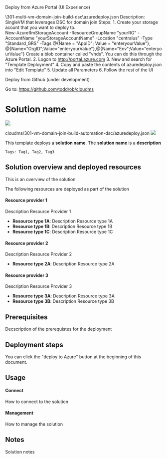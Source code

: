 Deploy from Azure Portal (UI Experience) 

\301-multi-vm-domain-join-build-dsc\azuredeploy.json
Description: SingleVM that leverages DSC for domain join
Steps:
	1.  Create your storage acount that you want to deploy to.  
		New-AzureRmStorageAccount -ResourceGroupName "yourRG" -AccountName "yourStorageAccountName" -Location "centralus" -Type "Standard_GRS" -Tags @{Name = "AppID"; Value = "enteryourValue"}, @{Name="OrgID";Value="enteryourValue"},@{Name="Env";Value="enteryourValue"}
		Create a blob container called "vhds".  You can do this through the Azure Portal. 
	2.  Logon to http://portal.azure.com
	3.  New and search for "Template Deployment"
	4.  Copy and paste the contents of azuredeploy.json into "Edit Template"
	5.  Update all Parameters
	6.  Follow the rest of the UI


Deploy from Github (under development)

Go to: https://github.com/toddrob/cloudms

# Solution name

<a href="https://portal.azure.com/#create/Microsoft.Template/uri/https%3A%2F%2Fraw.githubusercontent.com%2Ftoddrob%2Fcloudms%2Fmaster%2F301-vm-domain-join-build-automation-dsc%2Fazuredeploy.json" target="_blank">
<img src="http://azuredeploy.net/deploybutton.png"/>
</a>



cloudms/301-vm-domain-join-build-automation-dsc/azuredeploy.json
<a href="http://armviz.io/#/?load=https%3A%2F%2Fraw.githubusercontent.com%2FAzure%2Fazure-quickstart-templates%2Fmaster%2F100-STARTER-TEMPLATE-with-VALIDATION%2Fazuredeploy.json" target="_blank">
<img src="http://armviz.io/visualizebutton.png"/>
</a>


This template deploys a **solution name**. The **solution name** is a **description**

`Tags: Tag1, Tag2, Tag3`

## Solution overview and deployed resources

This is an overview of the solution

The following resources are deployed as part of the solution

#### Resource provider 1

Description Resource Provider 1

+ **Resource type 1A**: Description Resource type 1A
+ **Resource type 1B**: Description Resource type 1B
+ **Resource type 1C**: Description Resource type 1C

#### Resource provider 2

Description Resource Provider 2

+ **Resource type 2A**: Description Resource type 2A

#### Resource provider 3

Description Resource Provider 3

+ **Resource type 3A**: Description Resource type 3A
+ **Resource type 3B**: Description Resource type 3B

## Prerequisites

Decscription of the prerequistes for the deployment

## Deployment steps

You can click the "deploy to Azure" button at the beginning of this document.

## Usage

#### Connect

How to connect to the solution

#### Management

How to manage the solution

## Notes

Solution notes

